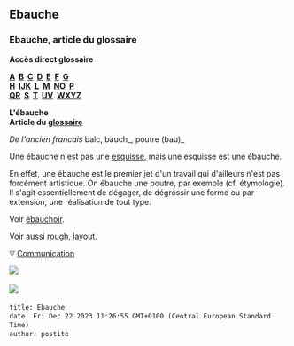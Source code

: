 ## Ebauche
### Ebauche, article du glossaire
 **Accès direct glossaire**

**[A](a.html)  [B](b.html)  [C](c.html)  [D](d.html)  [E](e.html)  [F](f.html)  [G](g.html)  
[H](h.html)  [IJK](ijk.html)  [L](l.html)  [M](m.html)  [NO](no.html)  [P](p.html)  
[QR](qr.html)  [S](s.html)  [T](t.html)  [UV](uv.html)  [WXYZ](wxyz.html)**

**L'ébauche  
Article du [glossaire](glossaire.html)**

_De l'ancien francais_ balc, bauch_, poutre (bau)_

Une ébauche n'est pas une [esquisse](esquisse.html), mais une esquisse est une ébauche.

En effet, une ébauche est le premier jet d'un travail qui d'ailleurs n'est pas forcément artistique. On ébauche une poutre, par exemple (cf. étymologie). Il s'agit essentiellement de dégager, de dégrossir une forme ou par extension, une réalisation de tout type.

Voir [ébauchoir](outilsmodelage.html#lebauchoir).

Voir aussi [rough](rough.html), [layout](layout.html).



![](images/flechebas.gif) [Communication](http://www.artrealite.com/annonceurs.htm) 

[![](https://cbonvin.fr/sites/regie.artrealite.com/visuels/campagne1.png)](index-2.html#20131014)

![](https://cbonvin.fr/sites/regie.artrealite.com/visuels/campagne2.png)
```
title: Ebauche
date: Fri Dec 22 2023 11:26:55 GMT+0100 (Central European Standard Time)
author: postite
```
